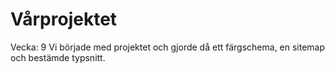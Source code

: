 # Vårprojektet

Vecka: 9
Vi började med projektet och gjorde då ett färgschema, en sitemap och bestämde typsnitt.
